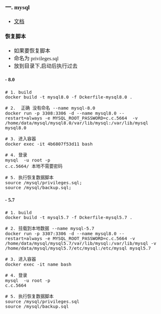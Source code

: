 <span  style="font-family: Simsun,serif; font-size: 17px; ">

### 一. mysql

- [文档](https://hub.docker.com/_/mysql)

#### 恢复脚本

- 如果要恢复脚本
- 命名为 privileges.sql
- 放到目录下,启动后执行过去

#### - 8.0

~~~
# 1. build
docker build -t mysql8.0 -f Dckerfile-mysql8.0 .

# 2.  正确 没有命名 --name mysql-8.0
docker run -p 3308:3306 -d --name mysql8.0 --restart=always -e MYSQL_ROOT_PASSWORD=c.c.5664  -v /home/data/mysql/mysql8.0/var/lib/mysql:/var/lib/mysql mysql8.0

# 3. 进入容器
docker exec -it 4b6807f53d11 bash

# 4. 登录
mysql  -u root -p
c.c.5664/ 本地不需要密码

# 5. 执行恢复数据脚本
source /mysql/privileges.sql;
source /mysql/backup.sql;
~~~

#### - 5.7

~~~
# 1. build
docker build -t mysql5.7 -f Dckerfile-mysql5.7 .

# 2. 挂载到本地数据 --name mysql-5.7
docker run -p 3307:3306 -d --name mysql8.0 --restart=always -e MYSQL_ROOT_PASSWORD=c.c.5664 -v /home/data/mysql/mysql5.7/var/lib/mysql:/var/lib/mysql -v /home/data/mysql/mysql5.7/etc/mysql:/etc/mysql mysql5.7

# 3. 进入容器
docker exec -it name bash

# 4. 登录
mysql  -u root -p
c.c.5664

# 5. 执行恢复数据脚本
source /mysql/privileges.sql
source /mysql/backup.sql
~~~

</span>